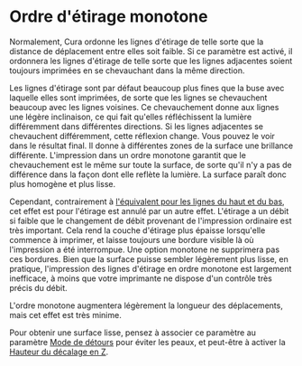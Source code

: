 Ordre d'étirage monotone
====
Normalement, Cura ordonne les lignes d'étirage de telle sorte que la distance de déplacement entre elles soit faible. Si ce paramètre est activé, il ordonnera les lignes d'étirage de telle sorte que les lignes adjacentes soient toujours imprimées en se chevauchant dans la même direction.

Les lignes d'étirage sont par défaut beaucoup plus fines que la buse avec laquelle elles sont imprimées, de sorte que les lignes se chevauchent beaucoup avec les lignes voisines. Ce chevauchement donne aux lignes une légère inclinaison, ce qui fait qu'elles réfléchissent la lumière différemment dans différentes directions. Si les lignes adjacentes se chevauchent différemment, cette réflexion change. Vous pouvez le voir dans le résultat final. Il donne à différentes zones de la surface une brillance différente. L'impression dans un ordre monotone garantit que le chevauchement est le même sur toute la surface, de sorte qu'il n'y a pas de différence dans la façon dont elle reflète la lumière. La surface paraît donc plus homogène et plus lisse.

Cependant, contrairement à [l'équivalent pour les lignes du haut et du bas](skin_monotonic.md), cet effet est pour l'étirage est annulé par un autre effet. L'étirage a un débit si faible que le changement de débit provenant de l'impression ordinaire est très important. Cela rend la couche d'étirage plus épaisse lorsqu'elle commence à imprimer, et laisse toujours une bordure visible là où l'impression a été interrompue. Une option monotone ne supprimera pas ces bordures. Bien que la surface puisse sembler légèrement plus lisse, en pratique, l'impression des lignes d'étirage en ordre monotone est largement inefficace, à moins que votre imprimante ne dispose d'un contrôle très précis du débit.

L'ordre monotone augmentera légèrement la longueur des déplacements, mais cet effet est très minime.

Pour obtenir une surface lisse, pensez à associer ce paramètre au paramètre [Mode de détours](../travel/retraction_combing.md) pour éviter les peaux, et peut-être à activer la [Hauteur du décalage en Z](../travel/retraction_hop.md).


